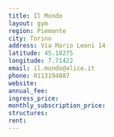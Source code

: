 ```yaml
---
title: Il Mondo
layout: gym
region: Piemonte
city: Torino
address: Via Mario Leoni 14
latitude: 45.18275
longitude: 7.71422
email: il.mondo@alice.it
phone: 0113194887
website: 
annual_fee: 
ingress_price: 
monthly_subscription_price: 
structures: 
rent: 
---
```


